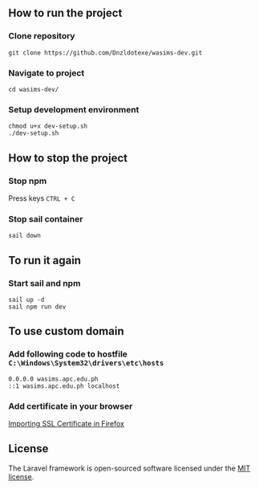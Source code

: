 ## How to run the project
### Clone repository
```
git clone https://github.com/Dnzldotexe/wasims-dev.git
```
### Navigate to project
```
cd wasims-dev/
```
### Setup development environment
```
chmod u+x dev-setup.sh
./dev-setup.sh
```

## How to stop the project
### Stop npm
Press keys `CTRL + C`
### Stop sail container
```
sail down
```

## To run it again
### Start sail and npm
```
sail up -d
sail npm run dev
```


## To use custom domain
### Add following code to hostfile `C:\Windows\System32\drivers\etc\hosts`
```
0.0.0.0 wasims.apc.edu.ph
::1 wasims.apc.edu.ph localhost
```
### Add certificate in your browser
[Importing SSL Certificate in Firefox](https://docs.titanhq.com/en/3834-importing-ssl-certificate-in-mozilla-firefox.html)

## License

The Laravel framework is open-sourced software licensed under the [MIT license](https://opensource.org/licenses/MIT).
